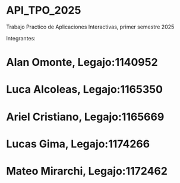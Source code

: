 # API_TPO_2025

Trabajo Practico de Aplicaciones Interactivas, primer semestre 2025

Integrantes:

# Alan Omonte, Legajo:1140952
# Luca Alcoleas, Legajo:1165350
# Ariel Cristiano, Legajo:1165669
# Lucas Gima, Legajo:1174266
# Mateo Mirarchi, Legajo:1172462
